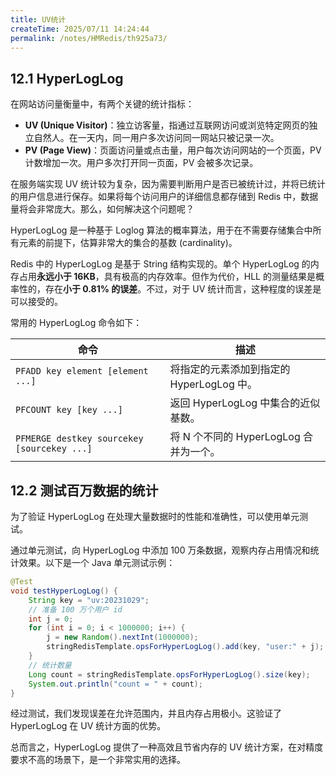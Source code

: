 ```yaml
---
title: UV统计
createTime: 2025/07/11 14:24:44
permalink: /notes/HMRedis/th925a73/
---
```

## 12.1 HyperLogLog

在网站访问量衡量中，有两个关键的统计指标：

*   **UV (Unique Visitor)**：独立访客量，指通过互联网访问或浏览特定网页的独立自然人。在一天内，同一用户多次访问同一网站只被记录一次。
*   **PV (Page View)**：页面访问量或点击量，用户每次访问网站的一个页面，PV 计数增加一次。用户多次打开同一页面，PV 会被多次记录。

在服务端实现 UV 统计较为复杂，因为需要判断用户是否已被统计过，并将已统计的用户信息进行保存。如果将每个访问用户的详细信息都存储到 Redis 中，数据量将会非常庞大。那么，如何解决这个问题呢？

HyperLogLog 是一种基于 Loglog 算法的概率算法，用于在不需要存储集合中所有元素的前提下，估算非常大的集合的基数 (cardinality)。

Redis 中的 HyperLogLog 是基于 String 结构实现的。单个 HyperLogLog 的内存占用**永远小于 16KB**，具有极高的内存效率。但作为代价，HLL 的测量结果是概率性的，存在**小于 0.81% 的误差**。不过，对于 UV 统计而言，这种程度的误差是可以接受的。

常用的 HyperLogLog 命令如下：

| 命令                                          | 描述                          |
| ------------------------------------------- | --------------------------- |
| `PFADD key element [element ...]`           | 将指定的元素添加到指定的 HyperLogLog 中。 |
| `PFCOUNT key [key ...]`                     | 返回 HyperLogLog 中集合的近似基数。    |
| `PFMERGE destkey sourcekey [sourcekey ...]` | 将 N 个不同的 HyperLogLog 合并为一个。 |

## 12.2 测试百万数据的统计

为了验证 HyperLogLog 在处理大量数据时的性能和准确性，可以使用单元测试。

通过单元测试，向 HyperLogLog 中添加 100 万条数据，观察内存占用情况和统计效果。以下是一个 Java 单元测试示例：

```java
@Test
void testHyperLogLog() {
    String key = "uv:20231029";
    // 准备 100 万个用户 id
    int j = 0;
    for (int i = 0; i < 1000000; i++) {
        j = new Random().nextInt(1000000);
        stringRedisTemplate.opsForHyperLogLog().add(key, "user:" + j);
    }
    // 统计数量
    Long count = stringRedisTemplate.opsForHyperLogLog().size(key);
    System.out.println("count = " + count);
}
```

经过测试，我们发现误差在允许范围内，并且内存占用极小。这验证了 HyperLogLog 在 UV 统计方面的优势。

总而言之，HyperLogLog 提供了一种高效且节省内存的 UV 统计方案，在对精度要求不高的场景下，是一个非常实用的选择。
